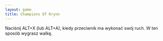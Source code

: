 ```yaml
---
layout: game
title: Champions Of Krynn
---
```


Naciśnij ALT+X (lub ALT+A), kiedy przeciwnik ma wykonać swój 
ruch.
W ten sposób wygrasz walkę.
